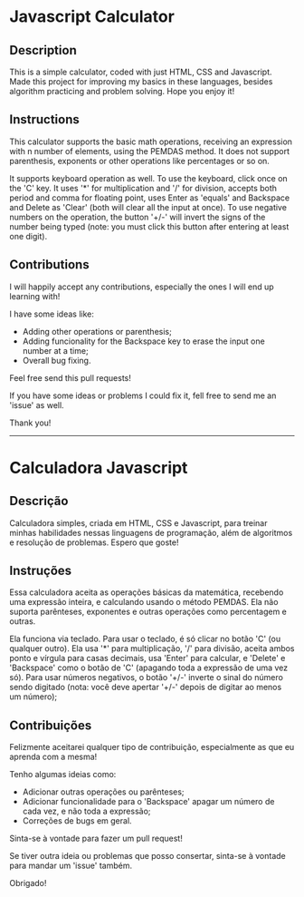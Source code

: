 # Javascript Calculator

## Description

This is a simple calculator, coded with just HTML, CSS and Javascript. Made this project for improving my basics in these languages, besides algorithm practicing and problem solving. Hope you enjoy it!

## Instructions

This calculator supports the basic math operations, receiving an expression with n number of elements, using the PEMDAS method. It does not support parenthesis, exponents or other operations like percentages or so on.

It supports keyboard operation as well. To use the keyboard, click once on the 'C' key. It uses '*' for multiplication and '/' for division, accepts both period and comma for floating point, uses Enter as 'equals' and Backspace and Delete as 'Clear' (both will clear all the input at once). To use negative numbers on the operation, the button '+/-' will invert the signs of the number being typed (note: you must click this button after entering at least one digit).

## Contributions

I will happily accept any contributions, especially the ones I will end up learning with! 

I have some ideas like:

- Adding other operations or parenthesis;
- Adding funcionality for the Backspace key to erase the input one number at a time;
- Overall bug fixing.

Feel free send this pull requests!

If you have some ideas or problems I could fix it, fell free to send me an 'issue' as well.

Thank you!

---

# Calculadora Javascript

## Descrição

Calculadora simples, criada em HTML, CSS e Javascript, para treinar minhas habilidades nessas linguagens de programação, além de algoritmos e resolução de problemas. Espero que goste!

## Instruções

Essa calculadora aceita as operações básicas da matemática, recebendo uma expressão inteira, e calculando usando o método PEMDAS. Ela não suporta parênteses, exponentes e outras operações como percentagem e outras.

Ela funciona via teclado. Para usar o teclado, é só clicar no botão 'C' (ou qualquer outro). Ela usa '*' para multiplicação, '/' para divisão, aceita ambos ponto e vírgula para casas decimais, usa 'Enter' para calcular, e 'Delete' e 'Backspace' como o botão de 'C' (apagando toda a expressão de uma vez só). Para usar números negativos, o botão '+/-' inverte o sinal do número sendo digitado (nota: você deve apertar '+/-' depois de digitar ao menos um número);

## Contribuições 

Felizmente aceitarei qualquer tipo de contribuição, especialmente as que eu aprenda com a mesma!

Tenho algumas ideias como:

- Adicionar outras operações ou parênteses;
- Adicionar funcionalidade para o 'Backspace' apagar um número de cada vez, e não toda a expressão;
- Correções de bugs em geral.

Sinta-se à vontade para fazer um pull request!

Se tiver outra ideia ou problemas que posso consertar, sinta-se à vontade para mandar um 'issue' também.

Obrigado!